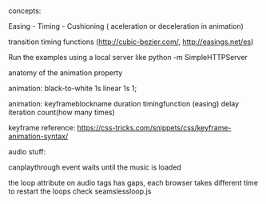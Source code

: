 concepts:

Easing - Timing - Cushioning ( aceleration or deceleration in animation)

transition timing functions (http://cubic-bezier.com/, http://easings.net/es)

Run the examples using a local server like python -m SimpleHTTPServer

anatomy of the animation property


animation: black-to-white 1s linear 1s 1;

animation: keyframeblockname duration timingfunction (easing) delay iteration count(how many times)

keyframe reference:
   https://css-tricks.com/snippets/css/keyframe-animation-syntax/


audio stuff:


canplaythrough event waits until the music is loaded


the loop attribute on audio tags has gaps, each browser takes different time to restart the loops
check seamslessloop.js
